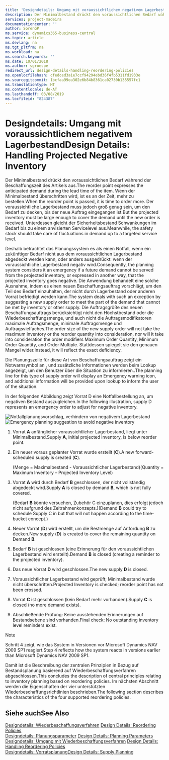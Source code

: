 ```yaml
---
title: 'Designdetails: Umgang mit voraussichtlichem negativem Lagerbestand | Microsoft Docs'
description: Der Minimalbestand drückt den voraussichtlichen Bedarf während der Beschaffungszeit des Artikels aus. Wenn der Minimalbestand überschritten wird, ist es an der Zeit, mehr zu bestellen. Der voraussichtliche Lagerbestand muss jedoch groß genug sein, um den Bedarf zu decken, bis der neue Auftrag eingegangen ist. Unterdessen gleicht der Sicherheitsbestand Schwankungen im Bedarf bis zu einem anvisierten Servicelevel aus.
services: project-madeira
documentationcenter: ''
author: SorenGP
ms.service: dynamics365-business-central
ms.topic: article
ms.devlang: na
ms.tgt_pltfrm: na
ms.workload: na
ms.search.keywords: ''
ms.date: 10/01/2018
ms.author: sgroespe
redirect_url: design-details-handling-reordering-policies
ms.openlocfilehash: cfedced3a1e7ccf94294ebd36f4fb5311fd1933e
ms.sourcegitcommit: 1bcfaa99ea302e6b84b8361ca02730b135557fc1
ms.translationtype: HT
ms.contentlocale: de-AT
ms.lasthandoff: 03/08/2019
ms.locfileid: "824387"
---
```

# <a name="design-details-handling-projected-negative-inventory"></a><span data-ttu-id="811da-106">Designdetails: Umgang mit voraussichtlichem negativem Lagerbestand</span><span class="sxs-lookup"><span data-stu-id="811da-106">Design Details: Handling Projected Negative Inventory</span></span>
<span data-ttu-id="811da-107">Der Minimalbestand drückt den voraussichtlichen Bedarf während der Beschaffungszeit des Artikels aus.</span><span class="sxs-lookup"><span data-stu-id="811da-107">The reorder point expresses the anticipated demand during the lead time of the item.</span></span> <span data-ttu-id="811da-108">Wenn der Minimalbestand überschritten wird, ist es an der Zeit, mehr zu bestellen.</span><span class="sxs-lookup"><span data-stu-id="811da-108">When the reorder point is passed, it is time to order more.</span></span> <span data-ttu-id="811da-109">Der voraussichtliche Lagerbestand muss jedoch groß genug sein, um den Bedarf zu decken, bis der neue Auftrag eingegangen ist.</span><span class="sxs-lookup"><span data-stu-id="811da-109">But the projected inventory must be large enough to cover the demand until the new order is received.</span></span> <span data-ttu-id="811da-110">Unterdessen gleicht der Sicherheitsbestand Schwankungen im Bedarf bis zu einem anvisierten Servicelevel aus.</span><span class="sxs-lookup"><span data-stu-id="811da-110">Meanwhile, the safety stock should take care of fluctuations in demand up to a targeted service level.</span></span>  

 <span data-ttu-id="811da-111">Deshalb betrachtet das Planungssystem es als einen Notfall, wenn ein zukünftiger Bedarf nicht aus dem voraussichtlichen Lagerbestand abgedeckt werden kann, oder anders ausgedrückt: wenn der voraussichtliche Lagerbestand negativ wird.</span><span class="sxs-lookup"><span data-stu-id="811da-111">Consequently, the planning system considers it an emergency if a future demand cannot be served from the projected inventory, or expressed in another way, that the projected inventory goes negative.</span></span> <span data-ttu-id="811da-112">Die Anwendung behandelt eine solche Ausnahme, indem es einen neuen Beschaffungsauftrag vorschlägt, um den Teil des Bedarf einzuhalten, der nicht durch Lagerbestand oder anderen Vorrat befriedigt werden kann.</span><span class="sxs-lookup"><span data-stu-id="811da-112">The system deals with such an exception by suggesting a new supply order to meet the part of the demand that cannot be met by inventory or other supply.</span></span> <span data-ttu-id="811da-113">Die Auftragsgröße des neuen Beschaffungsauftrags berücksichtigt nicht den Höchstbestand oder die Wiederbeschaffungsmenge, und auch nicht die Auftragsmodifikatoren maximale Auftragsmenge, minimale Auftragsmenge und Auftragsvielfaches.</span><span class="sxs-lookup"><span data-stu-id="811da-113">The order size of the new supply order will not take the maximum inventory or the reorder quantity into consideration, nor will it take into consideration the order modifiers Maximum Order Quantity, Minimum Order Quantity, and Order Multiple.</span></span> <span data-ttu-id="811da-114">Stattdessen spiegelt sie den genauen Mangel wider.</span><span class="sxs-lookup"><span data-stu-id="811da-114">Instead, it will reflect the exact deficiency.</span></span>  

 <span data-ttu-id="811da-115">Die Planungszeile für diese Art von Beschaffungsauftrag zeigt ein Notwarnsymbol an , und zusätzliche Informationen werden beim Lookup angezeigt, um den Benutzer über die Situation zu informieren..</span><span class="sxs-lookup"><span data-stu-id="811da-115">The planning line for this type of supply order will display an Emergency warning icon, and additional information will be provided upon lookup to inform the user of the situation.</span></span>  

 <span data-ttu-id="811da-116">In der folgenden Abbildung zeigt Vorrat D eine Notfallbestellung an, um negativen Bestand auszugleichen.</span><span class="sxs-lookup"><span data-stu-id="811da-116">In the following illustration, supply D represents an emergency order to adjust for negative inventory.</span></span>  

 <span data-ttu-id="811da-117">![Notfallplanungsvorschlag, verhindern von negativem Lagerbestand](media/nav_app_supply_planning_2_negative_inventory.png "Notfallplanungsvorschlag, verhindern von negativem Lagerbestand")</span><span class="sxs-lookup"><span data-stu-id="811da-117">![Emergency planning suggestion to avoid negative inventory](media/nav_app_supply_planning_2_negative_inventory.png "Emergency planning suggestion to avoid negative inventory")</span></span>  

1.  <span data-ttu-id="811da-118">Vorrat **A** anfänglicher voraussichtlicher Lagerbestand, liegt unter Minimalbestand.</span><span class="sxs-lookup"><span data-stu-id="811da-118">Supply **A**, initial projected inventory, is below reorder point.</span></span>  
2.  <span data-ttu-id="811da-119">Ein neuer voraus geplanter Vorrat wurde erstellt (**C**).</span><span class="sxs-lookup"><span data-stu-id="811da-119">A new forward-scheduled supply is created (**C**).</span></span>  

     <span data-ttu-id="811da-120">(Menge = Maximalbestand - Voraussichtlicher Lagerbestand)</span><span class="sxs-lookup"><span data-stu-id="811da-120">(Quantity = Maximum Inventory – Projected Inventory Level)</span></span>  
3.  <span data-ttu-id="811da-121">Vorrat **A** wird durch Bedarf **B** geschlossen, der nicht vollständig abgedeckt wird.</span><span class="sxs-lookup"><span data-stu-id="811da-121">Supply **A** is closed by demand **B**, which is not fully covered.</span></span>  

     <span data-ttu-id="811da-122">(Bedarf **B** könnte versuchen, Zubehör C einzuplanen, dies erfolgt jedoch nicht aufgrund des Zeitrahmenkonzepts.)</span><span class="sxs-lookup"><span data-stu-id="811da-122">(Demand **B** could try to schedule Supply C in but that will not happen according to the time-bucket concept.)</span></span>  
4.  <span data-ttu-id="811da-123">Neuer Vorrat (**D**) wird erstellt, um die Restmenge auf Anfordung **B** zu decken.</span><span class="sxs-lookup"><span data-stu-id="811da-123">New supply (**D**) is created to cover the remaining quantity on Demand **B**.</span></span>  
5.  <span data-ttu-id="811da-124">Bedarf **B** ist geschlossen (eine Erinnerung für den voraussichtlichen Lagerbestand wird erstellt).</span><span class="sxs-lookup"><span data-stu-id="811da-124">Demand **B** is closed (creating a reminder to the projected inventory).</span></span>  
6.  <span data-ttu-id="811da-125">Das neue Vorrat **D** wird geschlossen.</span><span class="sxs-lookup"><span data-stu-id="811da-125">The new supply **D** is closed.</span></span>  
7.  <span data-ttu-id="811da-126">Voraussichtlicher Lagerbestand wird geprüft; Minimalbestand wurde nicht überschritten.</span><span class="sxs-lookup"><span data-stu-id="811da-126">Projected Inventory is checked; reorder point has not been crossed.</span></span>  
8.  <span data-ttu-id="811da-127">Vorrat **C** ist geschlossen (kein Bedarf mehr vorhanden).</span><span class="sxs-lookup"><span data-stu-id="811da-127">Supply **C** is closed (no more demand exists).</span></span>  
9. <span data-ttu-id="811da-128">Abschließende Prüfung: Keine ausstehenden Erinnerungen auf Bestandsebene sind vorhanden.</span><span class="sxs-lookup"><span data-stu-id="811da-128">Final check: No outstanding inventory level reminders exist.</span></span>  

> [!NOTE]  
>  <span data-ttu-id="811da-129">Schritt 4 zeigt, wie das System in Versionen vor Microsoft Dynamics NAV 2009 SP1 reagiert.</span><span class="sxs-lookup"><span data-stu-id="811da-129">Step 4 reflects how the system reacts in versions earlier than Microsoft Dynamics NAV 2009 SP1.</span></span>  

 <span data-ttu-id="811da-130">Damit ist die Beschreibung der zentralen Prinzipien in Bezug auf Bestandsplanung basierend auf Wiederbeschaffungsverfahren abgeschlossen.</span><span class="sxs-lookup"><span data-stu-id="811da-130">This concludes the description of central principles relating to inventory planning based on reordering policies.</span></span> <span data-ttu-id="811da-131">Im nächsten Abschnitt werden die Eigenschaften der vier unterstützten Wiederbeschaffungsrichtlinien beschrieben.</span><span class="sxs-lookup"><span data-stu-id="811da-131">The following section describes the characteristics of the four supported reordering policies.</span></span>  

## <a name="see-also"></a><span data-ttu-id="811da-132">Siehe auch</span><span class="sxs-lookup"><span data-stu-id="811da-132">See Also</span></span>  
 <span data-ttu-id="811da-133">[Designdetails: Wiederbeschaffungsverfahren](design-details-reordering-policies.md) </span><span class="sxs-lookup"><span data-stu-id="811da-133">[Design Details: Reordering Policies](design-details-reordering-policies.md) </span></span>  
 <span data-ttu-id="811da-134">[Designdetails: Planungsparameter](design-details-planning-parameters.md) </span><span class="sxs-lookup"><span data-stu-id="811da-134">[Design Details: Planning Parameters](design-details-planning-parameters.md) </span></span>  
 <span data-ttu-id="811da-135">[Designdetails: Umgang mit Wiederbeschaffungsverfahren](design-details-handling-reordering-policies.md) </span><span class="sxs-lookup"><span data-stu-id="811da-135">[Design Details: Handling Reordering Policies](design-details-handling-reordering-policies.md) </span></span>  
 [<span data-ttu-id="811da-136">Designdetails: Vorratsplanung</span><span class="sxs-lookup"><span data-stu-id="811da-136">Design Details: Supply Planning</span></span>](design-details-supply-planning.md)
